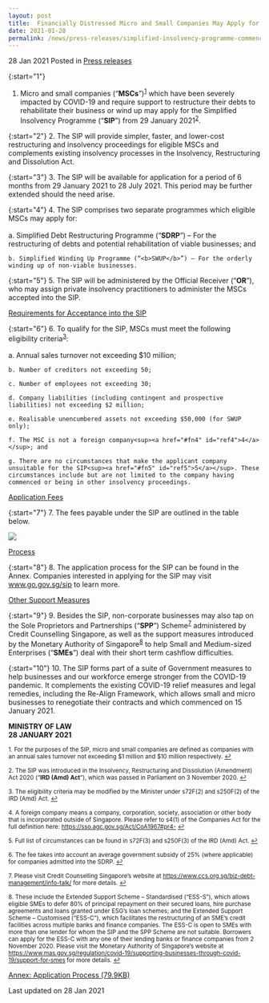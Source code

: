 ```yaml
---
layout: post
title:  Financially Distressed Micro and Small Companies May Apply for Simplified Insolvency Programme From 29 January 2021
date: 2021-01-28
permalink: /news/press-releases/simplified-insolvency-programme-commences
---
```


28 Jan 2021 Posted in [Press releases](/news/press-releases)

{:start="1"}
1. Micro and small companies (“<b>MSCs</b>”)<sup><a href="#fn1" id="ref1">1</a></sup> which have been severely impacted by COVID-19 and require support to restructure their debts to rehabilitate their business or wind up may apply for the Simplified Insolvency Programme (“<b>SIP</b>”) from 29 January 2021<sup><a href="#fn2" id="ref2">2</a></sup>.

{:start="2"}
2. The SIP will provide simpler, faster, and lower-cost restructuring and insolvency proceedings for eligible MSCs and complements existing insolvency processes in the Insolvency, Restructuring and Dissolution Act.

{:start="3"}
3. The SIP will be available for application for a period of 6 months from 29 January 2021 to 28 July 2021. This period may be further extended should the need arise.

{:start="4"}
4. The SIP comprises two separate programmes which eligible MSCs may apply for:<br>
<br>
    a. Simplified Debt Restructuring Programme (“<b>SDRP</b>”) – For the restructuring of debts and potential rehabilitation of viable businesses; and
    
    b. Simplified Winding Up Programme (“<b>SWUP</b>”) – For the orderly winding up of non-viable businesses.
    
{:start="5"}
5. The SIP will be administered by the Official Receiver (“<b>OR</b>”), who may assign private insolvency practitioners to administer the MSCs accepted into the SIP.

<u>Requirements for Acceptance into the SIP</u>

{:start="6"}
6. To qualify for the SIP, MSCs must meet the following eligibility criteria<sup><a href="#fn3" id="ref3">3</a></sup>:<br>
    <br>
    a. Annual sales turnover not exceeding $10 million;

    b. Number of creditors not exceeding 50; 

    c. Number of employees not exceeding 30;

    d. Company liabilities (including contingent and prospective liabilities) not exceeding $2 million;

    e. Realisable unencumbered assets not exceeding $50,000 (for SWUP only); 

    f. The MSC is not a foreign company<sup><a href="#fn4" id="ref4">4</a></sup>; and

    g. There are no circumstances that make the applicant company unsuitable for the SIP<sup><a href="#fn5" id="ref5">5</a></sup>. These circumstances include but are not limited to the company having commenced or being in other insolvency proceedings. 

<u>Application Fees</u>

{:start="7"}
7. The fees payable under the SIP are outlined in the table below. 

<img src="https://raw.githubusercontent.com/isomerpages-mlaw/images/news/press-releases/2021/01/SIP_fees.JPG">

<u>Process</u>

{:start="8"}
8. The application process for the SIP can be found in the Annex. Companies interested in applying for the SIP may visit <a href="www.go.gov.sg/sip" target="new">www.go.gov.sg/sip</a> to learn more.

<u>Other Support Measures</u>

{:start="9"}
9. Besides the SIP, non-corporate businesses may also tap on the Sole Proprietors and Partnerships (“<b>SPP</b>”) Scheme<sup><a href="#fn7" id="ref7">7</a></sup> administered by Credit Counselling Singapore, as well as the support measures introduced by the Monetary Authority of Singapore<sup><a href="#fn8" id="ref8">8</a></sup> to help Small and Medium-sized Enterprises (“<b>SMEs</b>”) deal with their short term cashflow difficulties. 
    
{:start="10"}
10. The SIP forms part of a suite of Government measures to help businesses and our workforce emerge stronger from the COVID-19 pandemic. It complements the existing COVID-19 relief measures and legal remedies, including the Re-Align Framework, which allows small and micro businesses to renegotiate their contracts and which commenced on 15 January 2021.

**MINISTRY OF LAW**
<br>**28 JANUARY 2021**

<p><sup id="fn1">1. For the purposes of the SIP, micro and small companies are defined as companies with an annual sales turnover not exceeding $1 million and $10 million respectively. <a href="#ref1" title="Jump back to footnote 1 in the text.">↩</a></sup></p>

<p><sup id="fn2">2. The SIP was introduced in the Insolvency, Restructuring and Dissolution (Amendment) Act 2020 (“<b>IRD (Amd) Act</b>”), which was passed in Parliament on 3 November 2020. <a href="#ref2" title="Jump back to footnote 2 in the text.">↩</a></sup></p>

<p><sup id="fn3">3. The eligibility criteria may be modified by the Minister under s72F(2) and s250F(2) of the IRD (Amd) Act. <a href="#ref3" title="Jump back to footnote 3 in the text.">↩</a></sup></p>

<p><sup id="fn4">4. A foreign company means a company, corporation, society, association or other body that is incorporated outside of Singapore. Please refer to s4(1) of the Companies Act for the full definition here: <a href="https://sso.agc.gov.sg/Act/CoA1967#pr4-" target="new">https://sso.agc.gov.sg/Act/CoA1967#pr4-</a>  <a href="#ref4" title="Jump back to footnote 4 in the text.">↩</a></sup></p>

<p><sup id="fn5">5. Full list of circumstances can be found in s72F(3) and s250F(3) of the IRD (Amd) Act. <a href="#ref5" title="Jump back to footnote 5 in the text.">↩</a></sup></p>

<p><sup id="fn6">6. The fee takes into account an average government subsidy of 25% (where applicable) for companies admitted into the SDRP. <a href="#ref6" title="Jump back to footnote 6 in the text.">↩</a></sup></p>

<p><sup id="fn7">7. Please visit Credit Counselling Singapore’s website at <a href="https://www.ccs.org.sg/biz-debt-management/info-talk/" target="new">https://www.ccs.org.sg/biz-debt-management/info-talk/</a> for more details. <a href="#ref7" title="Jump back to footnote 7 in the text.">↩</a></sup></p>

<p><sup id="fn8">8. These include the Extended Support Scheme – Standardised (“ESS-S”), which allows eligible SMEs to defer 80% of principal repayment on their secured loans, hire purchase agreements and loans granted under ESG’s loan schemes; and the Extended Support Scheme – Customised (“ESS-C”), which facilitates the restructuring of an SME’s credit facilities across multiple banks and finance companies. The ESS-C is open to SMEs with more than one lender for whom the SIP and the SPP Scheme are not suitable. Borrowers can apply for the ESS-C with any one of their lending banks or finance companies from 2 November 2020. Please visit the Monetary Authority of Singapore’s website at <a href="https://www.mas.gov.sg/regulation/covid-19/supporting-businesses-through-covid-19/support-for-smes" target="new">https://www.mas.gov.sg/regulation/covid-19/supporting-businesses-through-covid-19/support-for-smes</a> for more details. <a href="#ref8" title="Jump back to footnote 8 in the text.">↩</a></sup></p>

[Annex: Application Process (79.9KB)](/files/news/press-releases/2021/01/SIP_application_process.pdf)<br>


<p class="right-side-updated">Last updated on 28 Jan 2021</p>
